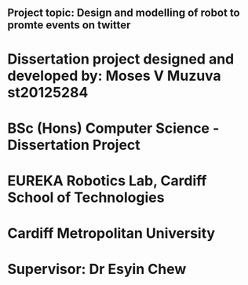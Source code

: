 ## Project topic: Design and modelling of robot to promte events on twitter
# Dissertation project designed and developed by: Moses V Muzuva st20125284
# BSc (Hons) Computer Science - Dissertation Project 
# EUREKA Robotics Lab, Cardiff School of Technologies
# Cardiff Metropolitan University 
#	Supervisor: Dr Esyin Chew 

